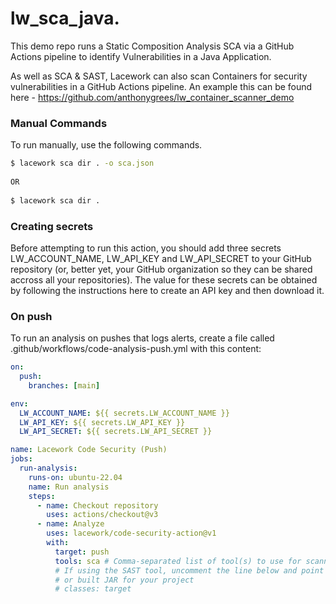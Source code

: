 # lw_sca_java.
  
This demo repo runs a Static Composition Analysis SCA via a GitHub Actions pipeline to identify Vulnerabilities in a Java Application.  
  
As well as SCA & SAST, Lacework can also scan Containers for security vulnerabilities in a GitHub Actions pipeline. An example this can be found here - https://github.com/anthonygrees/lw_container_scanner_demo    
  
### Manual Commands
To run manually, use the following commands.  
  
```bash
$ lacework sca dir . -o sca.json
  
OR
  
$ lacework sca dir .
```
  
### Creating secrets
Before attempting to run this action, you should add three secrets LW_ACCOUNT_NAME, LW_API_KEY and LW_API_SECRET to your GitHub repository (or, better yet, your GitHub organization so they can be shared accross all your repositories). The value for these secrets can be obtained by following the instructions here to create an API key and then download it.
  
### On push
To run an analysis on pushes that logs alerts, create a file called .github/workflows/code-analysis-push.yml with this content:
  
```yaml
on:
  push:
    branches: [main]

env:
  LW_ACCOUNT_NAME: ${{ secrets.LW_ACCOUNT_NAME }}
  LW_API_KEY: ${{ secrets.LW_API_KEY }}
  LW_API_SECRET: ${{ secrets.LW_API_SECRET }}

name: Lacework Code Security (Push)
jobs:
  run-analysis:
    runs-on: ubuntu-22.04
    name: Run analysis
    steps:
      - name: Checkout repository
        uses: actions/checkout@v3
      - name: Analyze
        uses: lacework/code-security-action@v1
        with:
          target: push
          tools: sca # Comma-separated list of tool(s) to use for scanning. Current options are sca and sast.
          # If using the SAST tool, uncomment the line below and point it to the generated classes directory
          # or built JAR for your project
          # classes: target
```
